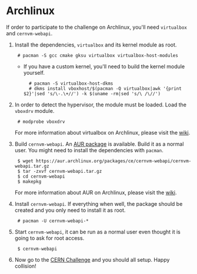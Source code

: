 Archlinux
=========
If order to participate to the challenge on Archlinux, you'll need `virtualbox` and `cernvm-webapi`.

1. Install the dependencies, `virtualbox` and its kernel module as root.

		# pacman -S gcc cmake gksu virtualbox virtualbox-host-modules

	* If you have a custom kernel, you'll need to build the kernel module yourself.

			# pacman -S virtualbox-host-dkms
			# dkms install vboxhost/$(pacman -Q virtualbox|awk '{print $2}'|sed 's/\-.\+//') -k $(uname -rm|sed 's/\ /\//')

2. In order to detect the hypervisor, the module must be loaded. Load the `vboxdrv` module.

		# modprobe vboxdrv

	For more information about virtualbox on Archlinux, please visit the [wiki](https://wiki.archlinux.org/index.php/VirtualBox).

3. Build `cernvm-webapi`. An [AUR package](https://aur.archlinux.org/packages/cernvm-webapi) is available. Build it as a normal user. You might need to install the dependencies with `pacman`.

		$ wget https://aur.archlinux.org/packages/ce/cernvm-webapi/cernvm-webapi.tar.gz
		$ tar -zxvf cernvm-webapi.tar.gz
		$ cd cernvm-webapi
		$ makepkg

	For more information about AUR on Archlinux, please visit the [wiki](https://wiki.archlinux.org/index.php/Arch_User_Repository).

4. Install `cernvm-webapi`. If everything when well, the package should be created and you only need to install it as root.

		# pacman -U cernvm-webapi-*

5. Start `cernvm-webapi`, it can be run as a normal user even thought it is going to ask for root access.

		$ cernvm-webapi

6. Now go to the [CERN Challenge](http://test4theory.cern.ch/vlhc/) and you should all setup. Happy collision!

